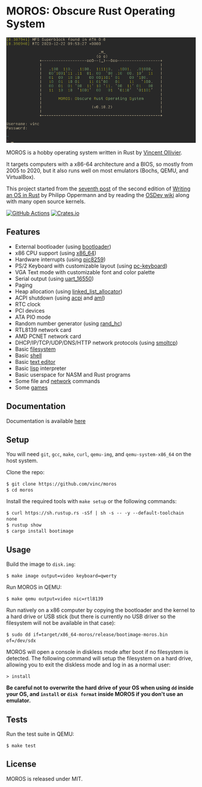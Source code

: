 # MOROS: Obscure Rust Operating System

![screenshot](doc/images/moros.png)

MOROS is a hobby operating system written in Rust by [Vincent Ollivier][0].

It targets computers with a x86-64 architecture and a BIOS, so mostly from 2005
to 2020, but it also runs well on most emulators (Bochs, QEMU, and VirtualBox).

This project started from the [seventh post][1] of the second edition of
[Writing an OS in Rust][2] by Philipp Oppermann and by reading the
[OSDev wiki][3] along with many open source kernels.

[![GitHub Actions][s1]](https://github.com/vinc/moros)
[![Crates.io][s2]](https://crates.io/crates/moros)

## Features

- External bootloader (using [bootloader][4])
- x86 CPU support (using [x86_64][5])
- Hardware interrupts (using [pic8259][6])
- PS/2 Keyboard with customizable layout (using [pc-keyboard][7])
- VGA Text mode with customizable font and color palette
- Serial output (using [uart_16550][8])
- Paging
- Heap allocation (using [linked_list_allocator][9])
- ACPI shutdown (using [acpi][10] and [aml][11])
- RTC clock
- PCI devices
- ATA PIO mode
- Random number generator (using [rand_hc][12])
- RTL8139 network card
- AMD PCNET network card
- DHCP/IP/TCP/UDP/DNS/HTTP network protocols (using [smoltcp][13])
- Basic [filesystem](doc/filesystem.md)
- Basic [shell](doc/shell.md)
- Basic [text editor](doc/editor.md)
- Basic [lisp](doc/lisp.md) interpreter
- Basic userspace for NASM and Rust programs
- Some file and [network](doc/network.md) commands
- Some [games](doc/games.md)

## Documentation

Documentation is available [here](doc/index.md)

## Setup

You will need `git`, `gcc`, `make`, `curl`, `qemu-img`,
and `qemu-system-x86_64` on the host system.

Clone the repo:

    $ git clone https://github.com/vinc/moros
    $ cd moros

Install the required tools with `make setup` or the following commands:

    $ curl https://sh.rustup.rs -sSf | sh -s -- -y --default-toolchain none
    $ rustup show
    $ cargo install bootimage

## Usage

Build the image to `disk.img`:

    $ make image output=video keyboard=qwerty

Run MOROS in QEMU:

    $ make qemu output=video nic=rtl8139

Run natively on a x86 computer by copying the bootloader and the kernel to a
hard drive or USB stick (but there is currently no USB driver so the filesystem
will not be available in that case):

    $ sudo dd if=target/x86_64-moros/release/bootimage-moros.bin of=/dev/sdx

MOROS will open a console in diskless mode after boot if no filesystem is
detected. The following command will setup the filesystem on a hard drive,
allowing you to exit the diskless mode and log in as a normal user:

    > install

**Be careful not to overwrite the hard drive of your OS when using `dd` inside
your OS, and `install` or `disk format` inside MOROS if you don't use an
emulator.**

## Tests

Run the test suite in QEMU:

    $ make test

## License

MOROS is released under MIT.

[0]: https://vinc.cc
[1]: https://github.com/phil-opp/blog_os/tree/post-07
[2]: https://os.phil-opp.com
[3]: https://wiki.osdev.org
[4]: https://github.com/rust-osdev/bootloader
[5]: https://crates.io/crates/x86_64
[6]: https://crates.io/crates/pic8259
[7]: https://crates.io/crates/pc-keyboard
[8]: https://crates.io/crates/uart_16550
[9]: https://crates.io/crates/linked_list_allocator
[10]: https://crates.io/crates/acpi
[11]: https://crates.io/crates/aml
[12]: https://crates.io/crates/rand_hc
[13]: https://crates.io/crates/smoltcp

[s1]: https://img.shields.io/github/actions/workflow/status/vinc/moros/rust.yml
[s2]: https://img.shields.io/crates/v/moros.svg
